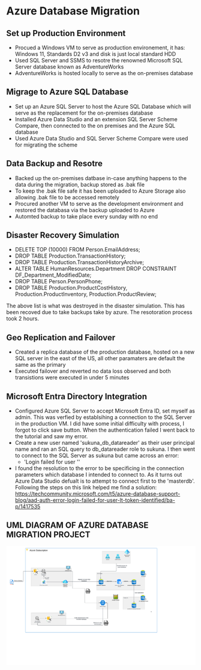 # Azure Database Migration


## Set up Production Environment
- Procued a Windows VM to serve as production environement, it has: Windows 11, Standards D2 v3 and disk is just local standard HDD
- Used SQL Server and SSMS to resotre the renowned Microsoft SQL Server database known as AdventureWorks
- AdventureWorks is hosted locally to serve as the on-premises database

## Migrage to Azure SQL Database
- Set up an Azure SQL Server to host the Azure SQL Database which will serve as the replacement for the on-premises database
- Installed Azure Data Studio and an extension SQL Server Scheme Compare, then connected to the on premises and the Azure SQL database 
- Used Azure Data Studio and SQL Server Scheme Compare were used for migrating the scheme


## Data Backup and Resotre
- Backed up the on-premises datbase in-case anything happens to the data during the migration, backup stored as .bak file 
- To keep the .bak file safe it has been uploaded to Azure Storage also allowing .bak file to be accessed remotely
- Procured another VM to serve as the development environment and restored the databasa via the backup uploaded to Azure
- Automted backup to take place every sunday with no end

## Disaster Recovery Simulation
- DELETE TOP (10000) FROM Person.EmailAddress;
- DROP TABLE Production.TransactionHistory;
- DROP TABLE Production.TransactionHistoryArchive;
- ALTER TABLE HumanResources.Department DROP CONSTRAINT DF_Department_ModifiedDate;
- DROP TABLE Person.PersonPhone;
- DROP TABLE Production.ProductCostHistory, Production.ProductInventory, Production.ProductReview;

The above list is what was destroyed in the disaster simulation. This has been recoved due to take backups take by azure. The resotoration process took 2 hours.

## Geo Replication and Failover
- Created a replica database of the production database, hosted on a new SQL server in the east of the US, all other paramaters are default the same as the primary
- Executed failover and reverted no data loss observed and both transistions were executed in under 5 minutes

## Microsoft Entra Directory Integration
- Configured Azure SQL Server to accept Microsoft Entra ID, set myself as admin. This was verfied by establsihing a connection to the SQL Server in the production VM. I did have some initial difficulty with process, I forgot to click save button. When the authentication failed I went back to the tutorial and saw my error.
- Create a new user named 'sukuna_db_datareader' as their user principal name and ran an SQL query to db_datareader role to sukuna. I then went to connect to the SQL Server as sukuna but came across an error:
    - 'Login failed for user '<token-identified principal>'
- I found the resolution to the error to be specificing in the connection parameters which database I intended to connect to. As it turns out Azure Data Studio defualt is to attempt to connect first to the 'masterdb'. Following the steps on this link helped me find a solution: https://techcommunity.microsoft.com/t5/azure-database-support-blog/aad-auth-error-login-failed-for-user-lt-token-identified/ba-p/1417535

## UML DIAGRAM OF AZURE DATABASE MIGRATION PROJECT
![UML DIAGRAM MISSING](azure_project_diagram.png)